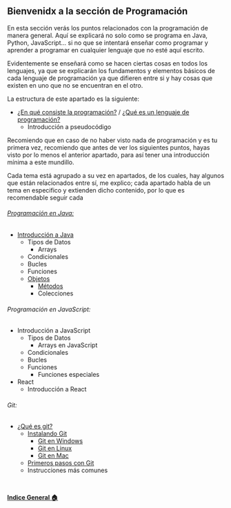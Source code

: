 ## Bienvenidx a la sección de Programación

En esta sección verás los puntos relacionados con la programación de manera general. Aquí se explicará no solo como se programa en Java, Python, JavaScript... si no que se intentará enseñar como programar y aprender a programar en cualquier lenguaje que no esté aquí escrito. 

Evidentemente se enseñará como se hacen ciertas cosas en todos los lenguajes, ya que se explicarán los fundamentos y elementos básicos de cada lenguaje de programación ya que difieren entre si y hay cosas que existen en uno que no se encuentran en el otro.

La estructura de este apartado es la siguiente:

- [¿En qué consiste la programación?](Apartado%201%20-%20Introduccion%20a%20la%20Programacion/1%20-%20Que%20es%20programar.md) / [¿Qué es un lenguaje de programación?](Apartado%201%20-%20Introduccion%20a%20la%20Programacion/2%20-%20Que%20es%20un%20lenguaje%20de%20programacion.md)
  - Introducción a pseudocódigo

Recomiendo que en caso de no haber visto nada de programación y es tu primera vez, recomiendo que antes de ver los siguientes puntos, hayas visto por lo menos el anterior apartado, para así tener una introducción mínima a este mundillo.

Cada tema está agrupado a su vez en apartados, de los cuales, hay algunos que están relacionados entre sí, me explico; cada apartado habla de un tema en especifico y extienden dicho contenido, por lo que es recomendable seguir cada 


###### [Programación en Java:](Apartado%202%20-%20Aprendiendo%20a%20Programar/1.%20Java/0%20-%20Indice.md)
  - [Introducción a Java](Apartado%202%20-%20Aprendiendo%20a%20Programar/1.%20Java/1%20-%20Por%20que%20Java.md)
    - Tipos de Datos
      - Arrays
    - Condicionales
    - Bucles
    - Funciones
    - [Objetos](./Apartado%202%20-%20Aprendiendo%20a%20Programar/1.%20Java/7%20-%20Objetos%20en%20Java.md)
      - [Métodos](./Apartado%202%20-%20Aprendiendo%20a%20Programar/1.%20Java/7.1%20-%20M%C3%A9todos%20de%20Acceso.md)
      - Colecciones

###### Programación en JavaScript:
  - Introducción a JavaScript 
    - Tipos de Datos
      - Arrays en JavaScript
    - Condicionales
    - Bucles
    - Funciones
      - Funciones especiales
  - React
    - Introducción a React

###### Git:
  - [¿Qué es git?](Apartado%204%20-%20Aprende%20a%20utilizar%20Git/0%20-%20Que%20es%20Git.md)
    - [Instalando Git](Apartado%204%20-%20Aprende%20a%20utilizar%20Git/1%20-%20Instalando%20Git.md)
      - [Git en Windows](Apartado%204%20-%20Aprende%20a%20utilizar%20Git/Instalaciones/1.1%20Git%20en%20Windows.md)
      - [Git en Linux](Apartado%204%20-%20Aprende%20a%20utilizar%20Git/Instalaciones/1.2%20Git%20en%20Linux.md)
      - [Git en Mac](Apartado%204%20-%20Aprende%20a%20utilizar%20Git/Instalaciones/1.3%20Git%20en%20Mac.md)
    - [Primeros pasos con Git](Apartado%204%20-%20Aprende%20a%20utilizar%20Git/2%20-%20Primeros%20pasos%20con%20Git.md)
    - Instrucciones más comunes
  

<br>

**[Indice General :house:](/README.md)**
